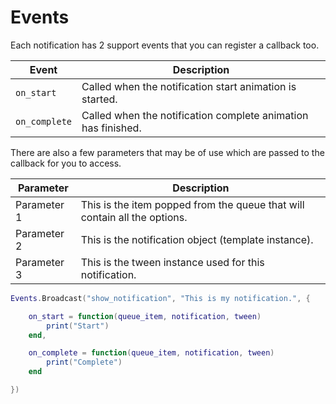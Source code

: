 # Events

Each notification has 2 support events that you can register a callback too.

| Event | Description
| -------- | --------- |
| `on_start` | Called when the notification start animation is started. |
| `on_complete` | Called when the notification complete animation has finished. |

There are also a few parameters that may be of use which are passed to the callback for you to access.

| Parameter | Description
| -------- | --------- |
| Parameter 1 | This is the item popped from the queue that will contain all the options. |
| Parameter 2 | This is the notification object (template instance). |
| Parameter 3 | This is the tween instance used for this notification. |

```lua
Events.Broadcast("show_notification", "This is my notification.", {

	on_start = function(queue_item, notification, tween)
		print("Start")
	end,

	on_complete = function(queue_item, notification, tween)
		print("Complete")
	end

})
```